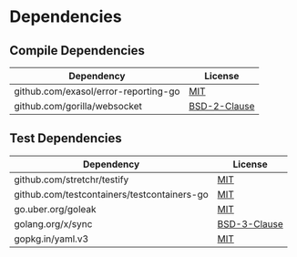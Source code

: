 <!-- @formatter:off -->
# Dependencies

## Compile Dependencies

| Dependency                           | License           |
| ------------------------------------ | ----------------- |
| github.com/exasol/error-reporting-go | [MIT][0]          |
| github.com/gorilla/websocket         | [BSD-2-Clause][1] |

## Test Dependencies

| Dependency                                  | License           |
| ------------------------------------------- | ----------------- |
| github.com/stretchr/testify                 | [MIT][2]          |
| github.com/testcontainers/testcontainers-go | [MIT][3]          |
| go.uber.org/goleak                          | [MIT][4]          |
| golang.org/x/sync                           | [BSD-3-Clause][5] |
| gopkg.in/yaml.v3                            | [MIT][6]          |

[0]: https://github.com/exasol/error-reporting-go/blob/v0.1.1/LICENSE
[1]: https://github.com/gorilla/websocket/blob/v1.5.0/LICENSE
[2]: https://github.com/stretchr/testify/blob/HEAD/LICENSE
[3]: https://github.com/testcontainers/testcontainers-go/blob/HEAD/LICENSE
[4]: https://github.com/uber-go/goleak/blob/HEAD/LICENSE
[5]: https://cs.opensource.google/go/x/sync/+/v0.1.0:LICENSE
[6]: https://github.com/go-yaml/yaml/blob/496545a6307b/LICENSE